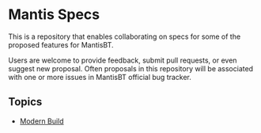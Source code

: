 # Mantis Specs

This is a repository that enables collaborating on specs for some of the proposed
features for MantisBT.

Users are welcome to provide feedback, submit pull requests, or even suggest new proposal.
Often proposals in this repository will be associated with one or more issues in MantisBT
official bug tracker.

## Topics

- [Modern Build](modern_build.md)

